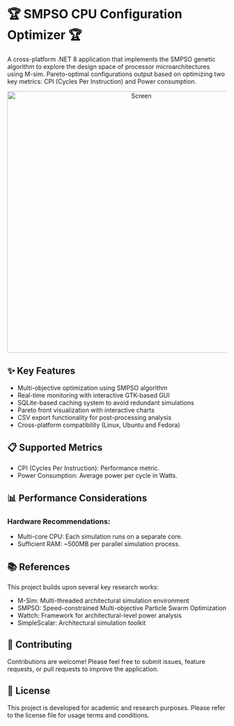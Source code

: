 # 🏆 SMPSO CPU Configuration Optimizer 🏆
A cross-platform .NET 8 application that implements the SMPSO genetic algorithm to explore the design space of processor microarchitectures using M-sim.
Pareto-optimal configurations output based on optimizing two key metrics: CPI (Cycles Per Instruction) and Power consumption.
<div align="center">
  <img src="https://raw.githubusercontent.com/R-a-d-u/SMPSO-CPU-Simulation/master/ParetoScreen.png" alt="Screen" width="600">
</div>

## ✨ Key Features
- Multi-objective optimization using SMPSO algorithm
- Real-time monitoring with interactive GTK-based GUI
- SQLite-based caching system to avoid redundant simulations
- Pareto front visualization with interactive charts
- CSV export functionality for post-processing analysis
- Cross-platform compatibility (Linux, Ubuntu and Fedora)

## 📋 Supported Metrics
- CPI (Cycles Per Instruction): Performance metric.
- Power Consumption: Average power per cycle in Watts. 

## 📊 Performance Considerations
### Hardware Recommendations:
- Multi-core CPU: Each simulation runs on a separate core.     
- Sufficient RAM: ~500MB per parallel simulation process.   

## 📚 References
This project builds upon several key research works:
- M-Sim: Multi-threaded architectural simulation environment
- SMPSO: Speed-constrained Multi-objective Particle Swarm Optimization
- Wattch: Framework for architectural-level power analysis
- SimpleScalar: Architectural simulation toolkit

## 🤝 Contributing
Contributions are welcome! Please feel free to submit issues, feature requests, or pull requests to improve the application.

## 📄 License
This project is developed for academic and research purposes. Please refer to the license file for usage terms and conditions.
